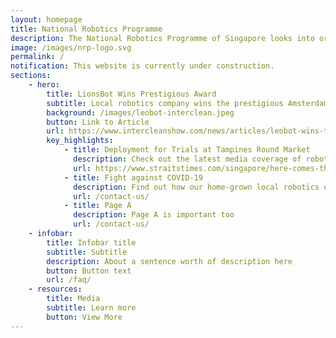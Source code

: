 ```yaml
---
layout: homepage
title: National Robotics Programme
description: The National Robotics Programme of Singapore looks into orchestrating the development of the local robotics ecosystem, to aid people in their everyday lives.
image: /images/nrp-logo.svg
permalink: /
notification: This website is currently under construction.
sections:
    - hero:
        title: LionsBot Wins Prestigious Award
        subtitle: Local robotics company wins the prestigious Amsterdam Interclean Innovation Award 2020 with their LeoBot cleaning robot!
        background: /images/leobot-interclean.jpeg
        button: Link to Article
        url: https://www.intercleanshow.com/news/articles/leobot-wins-the-amsterdam-innovation-award-2020
        key_highlights:
            - title: Deployment for Trials at Tampines Round Market
              description: Check out the latest media coverage of robots being deployed at Tampines Round Market
              url: https://www.straitstimes.com/singapore/here-comes-the-clean-squad-robots-tested-at-tampines-food-centre
            - title: Fight against COVID-19 
              description: Find out how our home-grown local robotics companies have contributed to fighting COVID-19 along with our front-liners 
              url: /contact-us/
            - title: Page A
              description: Page A is important too
              url: /contact-us/
    - infobar:
        title: Infobar title
        subtitle: Subtitle
        description: About a sentence worth of description here
        button: Button text
        url: /faq/
    - resources:
        title: Media
        subtitle: Learn more
        button: View More
---
```


